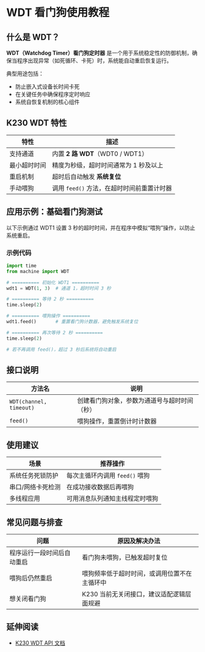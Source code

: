 # WDT 看门狗使用教程

## 什么是 WDT？

**WDT（Watchdog Timer）看门狗定时器**
是一个用于系统稳定性的防御机制，确保当程序出现异常（如死循环、卡死）时，系统能自动重启恢复运行。

典型用途包括：

- 防止嵌入式设备长时间卡死
- 在关键任务中确保程序定时响应
- 系统自恢复机制的核心组件

## K230 WDT 特性

| 特性     | 描述                          |
| ------ | --------------------------- |
| 支持通道   | 内置 **2 路 WDT**（WDT0 / WDT1） |
| 最小超时时间 | 精度为秒级，超时时间通常为 1 秒及以上        |
| 重启机制   | 超时后自动触发 **系统复位**            |
| 手动喂狗   | 调用 `feed()` 方法，在超时时间前重置计时器  |

## 应用示例：基础看门狗测试

以下示例通过 WDT1 设置 3 秒的超时时间，并在程序中模拟“喂狗”操作，以防止系统重启。

### 示例代码

```python
import time
from machine import WDT

# ========== 初始化 WDT1 ==========
wdt1 = WDT(1, 3)  # 通道 1，超时时间 3 秒

# ========== 等待 2 秒 ==========
time.sleep(2)

# ========== 喂狗操作 ==========
wdt1.feed()       # 重置看门狗计数器，避免触发系统复位

# ========== 再次等待 2 秒 ==========
time.sleep(2)

# 若不再调用 feed()，超过 3 秒后系统将自动重启
```

## 接口说明

| 方法名                     | 说明                     |
| ----------------------- | ---------------------- |
| `WDT(channel, timeout)` | 创建看门狗对象，参数为通道号与超时时间（秒） |
| `feed()`                | 喂狗操作，重置倒计时计数器          |

## 使用建议

| 场景        | 推荐操作                 |
| --------- | -------------------- |
| 系统任务死锁防护  | 每次主循环内调用 `feed()` 喂狗 |
| 串口/网络卡死检测 | 在成功接收数据后再喂狗          |
| 多线程应用     | 可用消息队列通知主线程定时喂狗      |

## 常见问题与排查

| 问题            | 原因及解决办法                 |
| ------------- | ----------------------- |
| 程序运行一段时间后自动重启 | 看门狗未喂狗，已触发超时复位          |
| 喂狗后仍然重启       | 喂狗频率低于超时时间，或调用位置不在主循环中  |
| 想关闭看门狗        | K230 当前无关闭接口，建议适配逻辑层面规避 |

## 延伸阅读

- [K230 WDT API 文档](../../api/machine/K230_CanMV_WDT模块API手册.md)
